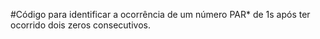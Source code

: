 #Código para identificar  a ocorrência de um número PAR* de 1s após ter ocorrido dois zeros consecutivos.